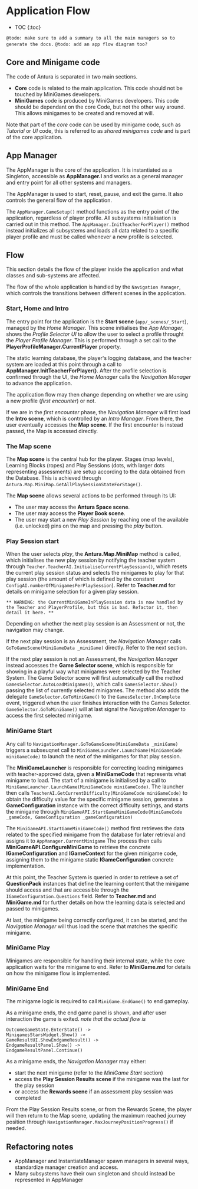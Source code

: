 # Application Flow

* TOC
{:toc}

`@todo: make sure to add a summary to all the main managers so to generate the docs.`
`@todo: add an app flow diagram too?`

## Core and Minigame code

The code of Antura is separated in two main sections.

- **Core** code is related to the main application. This code should not be touched by MiniGames developers.
- **MiniGames** code is produced by MiniGames developers. This code should be dependant on the core Code, but not the other way around.
This allows minigames to be created and removed at will.

Note that part of the *core* code can be used by minigame code, such as *Tutorial* or *UI* code, this is referred to as *shared minigames code* and is part of the core application.

## App Manager

The AppManager is the core of the application.
It is instantiated as a Singleton, accessible as **AppManager.I** and works as a general manager and entry point for all other systems and managers.

The AppManager is used to start, reset, pause, and exit the game.
It also controls the general flow of the application.

The `AppManager.GameSetup()` method functions as the entry point of the application, regardless of player profile.
All subsystems initialisation is carried out in this method.
The `AppManager.InitTeacherForPlayer()` method instead initializes all subsystems and loads all data related to a specific player profile and must be called whenever a new profile is selected.

## Flow

This section details the flow of the player inside the application and what classes and sub-systems are affected.

The flow of the whole application is handled by the `Navigation Manager`, which controls the transitions between different scenes in the application.

### Start, Home and Intro

The entry point for the application is the **Start scene** (`app/_scenes/_Start`), managed by the *Home Manager*.
This scene initialises the *App Manager*, shows the *Profile Selector UI* to allow the user to select a profile throught the *Player Profile Manager*.
This is performed through a set call to the **PlayerProfileManager.CurrentPlayer** property.

The static learning database, the player's logging database, and the teacher system are loaded at this point through a call to **AppManager.InitTeacherForPlayer()**.
After the profile selection is confirmed through the UI, the *Home Manager* calls the *Navigation Manager* to advance the application.

The application flow may then change depending on whether we are using a new profile (*first encounter*) or not.

If we are in the *first encounter* phase, the *Navigation Manager* will first load the **Intro scene**, which is controlled by an *Intro Manager*.
From there, the user eventually accesses the **Map scene**.
If the first encounter is instead passed, the Map is accessed directly.

### The Map scene

The **Map scene** is the central hub for the player.
Stages (map levels), Learning Blocks (ropes) and Play Sessions (dots, with larger dots representing assessments) are setup according to the data obtained from the Database.
This is achieved through `Antura.Map.MiniMap.GetAllPlaySessionStateForStage()`.

The **Map scene** allows several actions to be performed through its UI:
- The user may access the **Antura Space scene**.
- The user may access the **Player Book scene**.
- The user may start a new *Play Session* by reaching one of the available (i.e. unlocked) pins on the map and pressing the *play* button.

### Play Session start

When the user selects *play*, the **Antura.Map.MiniMap** method is called, which initialises the new play session by notifying the teacher system through `Teacher.TeacherAI.InitialiseCurrentPlaySession()`, which resets the current play session status and selects the minigames to play for that play session (the amount of which is defined by the constant `ConfigAI.numberOfMinigamesPerPlaySession`).
Refer to **Teacher.md** for details on minigame selection for a given play session.

`** WARNING: the CurrentMiniGameInPlaySession data is now handled by the Teacher and PlayerProfile, but this is bad. Refactor it, then detail it here. **`

Depending on whether the next play session is an Assessment or not, the navigation may change.

If the next play session is an Assessment, the *Navigation Manager* calls `GoToGameScene(MiniGameData _miniGame)` directly. Refer to the next section.

If the next play session is not an Assessment, the *Navigation Manager* instead accesses the **Game Selector scene**, which is responsible for showing in a playful way what minigames were selected by the Teacher System.
The Game Selector scene will first automatically call the method `GamesSelector.AutoLoadMinigames()`, which calls `GamesSelector.Show()` passing the list of currently selected minigames.
The method also adds the delegate `GameSelector.GoToMiniGame()` to the `GamesSelector.OnComplete` event, triggered when the user finishes interaction with the Games Selector.
`GameSelector.GoToMiniGame()` will at last signal the *Navigation Manager* to access the first selected minigame.

### MiniGame Start

Any call to `NavigationManager.GoToGameScene(MiniGameData _miniGame)` triggers a subseuqnet call to `MiniGameLauncher.LaunchGame(MiniGameCode miniGameCode)` to launch the next of the minigames for that play session.

The **MiniGameLauncher** is responsible for correcting loading minigames with teacher-approved data, given a **MiniGameCode** that represents what minigame to load.
The start of a minigame is initialised by a call to `MiniGameLauncher.LaunchGame(MiniGameCode miniGameCode)`.
The launcher then calls `TeacherAI.GetCurrentDifficulty(MiniGameCode miniGameCode)` to obtain the difficulty value for the specific minigame session, generates a **GameConfiguration** instance with the correct difficulty settings, and starts the minigame through `MiniGameAPI.StartGameMiniGameCode(MiniGameCode _gameCode, GameConfiguration _gameConfiguration)`

The `MiniGameAPI.StartGameMiniGameCode()` method first retrieves the data related to the specified minigame from the database for later retrieval and assigns it to `AppManager.CurrentMinigame`
The process then calls **MiniGameAPI.ConfigureMiniGame** to retrieve the concrete **IGameConfiguration** and **IGameContext** for the given minigame code, assigning them to the minigame static **IGameConfiguration** concrete implementation.

At this point, the Teacher System is queried in order to retrieve a set of **QuestionPack** instances that define the learning content that the minigame should access and that are accessible through the `IGameConfiguration.Questions` field.
Refer to **Teacher.md** and **MiniGame.md** for further details on how the learning data is selected and passed to minigames.

At last, the minigame being correctly configured, it can be started, and the *Navigation Manager* will thus load the scene that matches the specific minigame.

### MiniGame Play

Minigames are responsible for handling their internal state, while the core application waits for the minigame to end.
Refer to **MiniGame.md** for details on how the minigame flow is implemented.

### MiniGame End

The minigame logic is required to call `MiniGame.EndGame()` to end gameplay.

As a minigame ends, the end game panel is shown, and after user interaction the game is exited.
_note that the actual flow is_
```
OutcomeGameState.EnterState() ->
MinigamesStarsWidget.Show() ->
GameResultUI.ShowEndgameResult() ->
EndgameResultPanel.Show() ->
EndgameResultPanel.Continue()
```

As a minigame ends, the *Navigation Manager* may either:
- start the next minigame (refer to the *MiniGame Start* section)
- access the **Play Session Results scene** if the minigame was the last for the play session
- or access the **Rewards scene** if an assessment play session was completed

From the Play Session Results scene, or from the Rewards Scene, the player will then return to the Map scene, updating the maximum reached journey position through `NavigationManager.MaxJourneyPositionProgress()` if needed.

## Refactoring notes

- AppManager and InstantiateManager spawn managers in several ways, standardize manager creation and access.
- Many subsystems have their own singleton and should instead be represented in AppManager
